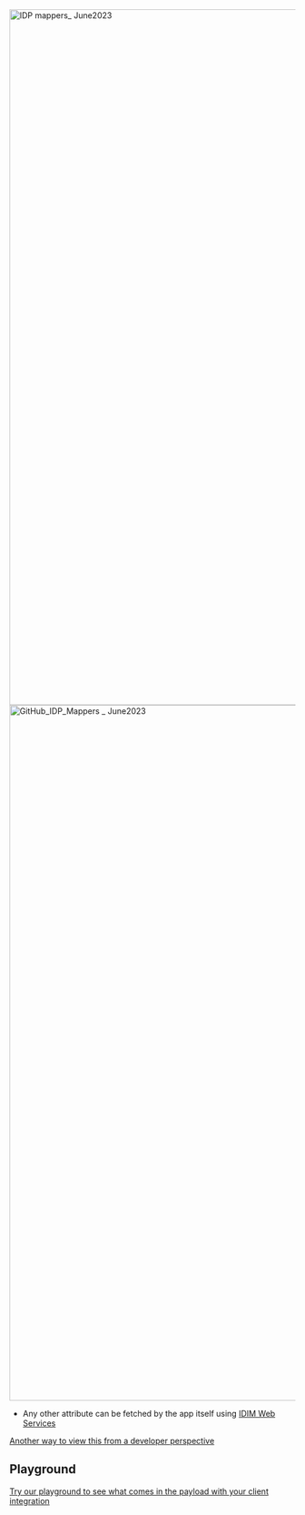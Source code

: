 <img width="1224" alt="IDP mappers_ June2023" src="https://user-images.githubusercontent.com/56739669/248904590-78a7f83f-aed1-47eb-a5c3-a7dfc815eace.png" >

<img width="1224" alt="GitHub_IDP_Mappers _ June2023" src="https://user-images.githubusercontent.com/56739669/248904606-af43720e-7264-40cb-9844-a651bf6ca213.png" >


* Any other attribute can be fetched by the app itself using [IDIM Web Services](https://sminfo.gov.bc.ca/)


[Another way to view this from a developer perspective](https://bcgov.github.io/sso-docs/advanced/Custom%20Realms/identity-mappers)

## Playground
[Try our playground to see what comes in the payload with your client integration](https://bcgov.github.io/keycloak-example-apps/)